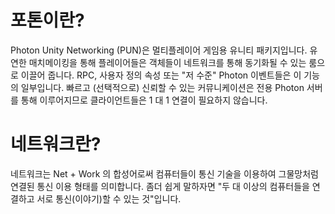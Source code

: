 # 포톤이란?
Photon Unity Networking (PUN)은 멀티플레이어 게임용 유니티 패키지입니다. 유연한 매치메이킹을 통해 플레이어들은 객체들이 네트워크를 통해 동기화될 수 있는 룸으로 이끌어 줍니다. RPC, 사용자 정의 속성 또는 "저 수준" Photon 이벤트들은 이 기능의 일부입니다. 빠르고 (선택적으로) 신뢰할 수 있는 커뮤니케이션은 전용 Photon 서버를 통해 이루어지므로 클라이언트들은 1 대 1 연결이 필요하지 않습니다.
# 네트워크란?
네트워크는 Net + Work 의 합성어로써 컴퓨터들이 통신 기술을 이용하여 그물망처럼 연결된 통신 이용 형태를 의미합니다. 좀더 쉽게 말하자면 "두 대 이상의 컴퓨터들을 연결하고 서로 통신(이야기)할 수 있는 것"입니다.

